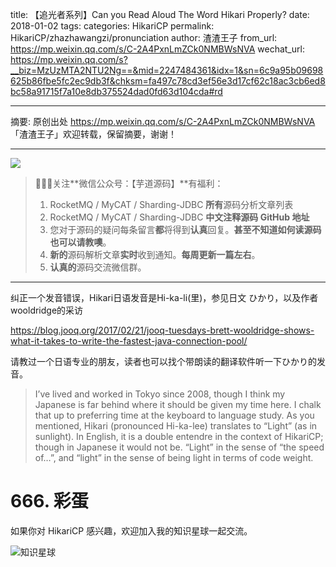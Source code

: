 title: 【追光者系列】Can you Read Aloud The Word Hikari Properly?
date: 2018-01-02
tags:
categories: HikariCP
permalink: HikariCP/zhazhawangzi/pronunciation
author: 渣渣王子
from_url: https://mp.weixin.qq.com/s/C-2A4PxnLmZCk0NMBWsNVA
wechat_url: https://mp.weixin.qq.com/s?__biz=MzUzMTA2NTU2Ng==&mid=2247484361&idx=1&sn=6c9a95b09698625b86fbe5fc2ec9db3f&chksm=fa497c78cd3ef56e3d17cf62c18ac3cb6ed8bc58a91715f7a10e8db375524dad0fd63d104cda#rd

-------

摘要: 原创出处 https://mp.weixin.qq.com/s/C-2A4PxnLmZCk0NMBWsNVA 「渣渣王子」欢迎转载，保留摘要，谢谢！


-------

![](http://www.iocoder.cn/images/common/wechat_mp_2017_07_31.jpg)

> 🙂🙂🙂关注**微信公众号：【芋道源码】**有福利：
> 1. RocketMQ / MyCAT / Sharding-JDBC **所有**源码分析文章列表
> 2. RocketMQ / MyCAT / Sharding-JDBC **中文注释源码 GitHub 地址**
> 3. 您对于源码的疑问每条留言**都**将得到**认真**回复。**甚至不知道如何读源码也可以请教噢**。
> 4. **新的**源码解析文章**实时**收到通知。**每周更新一篇左右**。
> 5. **认真的**源码交流微信群。

-------

纠正一个发音错误，Hikari日语发音是Hi-ka-li(里)，参见日文 ひかり，以及作者wooldridge的采访

https://blog.jooq.org/2017/02/21/jooq-tuesdays-brett-wooldridge-shows-what-it-takes-to-write-the-fastest-java-connection-pool/

请教过一个日语专业的朋友，读者也可以找个带朗读的翻译软件听一下ひかり的发音。

> I’ve lived and worked in Tokyo since 2008, though I think my Japanese is far behind where it should be given my time here. I chalk that up to preferring time at the keyboard to language study.
> As you mentioned, Hikari (pronounced Hi-ka-lee) translates to “Light” (as in sunlight). In English, it is a double entendre in the context of HikariCP; though in Japanese it would not be. “Light” in the sense of “the speed of…”, and “light” in the sense of being light in terms of code weight.

# 666. 彩蛋

如果你对 HikariCP 感兴趣，欢迎加入我的知识星球一起交流。

![知识星球](http://www.iocoder.cn/images/Architecture/2017_12_29/01.png)